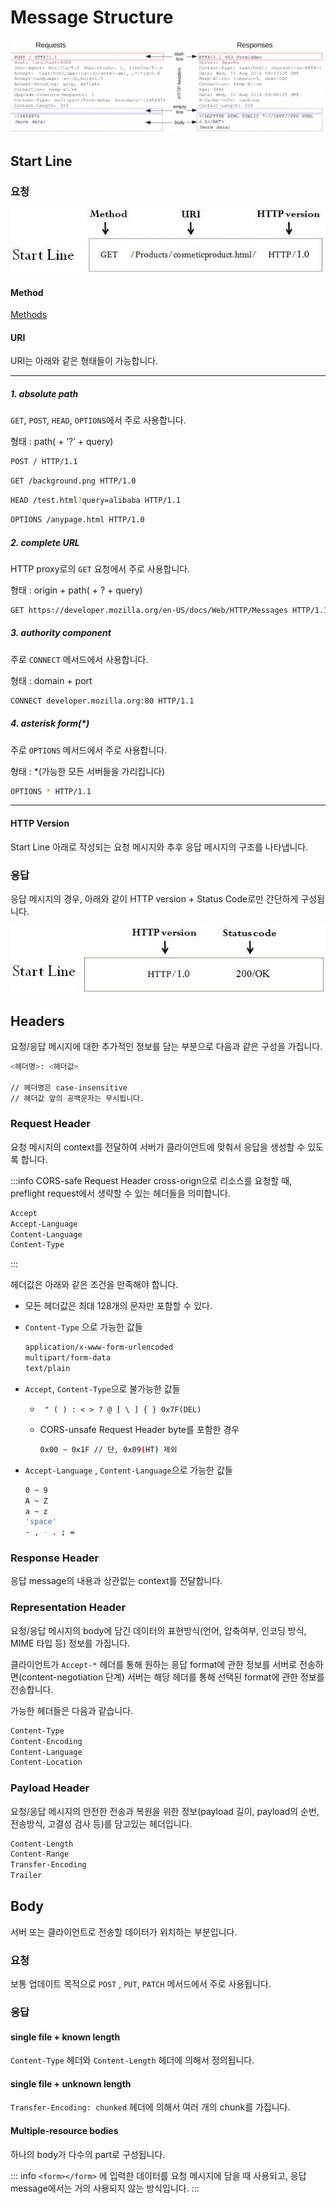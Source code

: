 # Message Structure

![HTTP1 Message](../image/http1_message.png)

## Start Line

### 요청

![Start Line Req](../image/http1_start_line_req.jpeg)

#### Method

[Methods](methods.md)

#### URI

URI는 아래와 같은 형태들이 가능합니다.

---

##### 1. absolute path

`GET`, `POST`, `HEAD`, `OPTIONS`에서 주로 사용합니다.

형태 : path( + ‘?’ + query)

```bash
POST / HTTP/1.1
```

```bash
GET /background.png HTTP/1.0
```

```bash
HEAD /test.html?query=alibaba HTTP/1.1
```

```bash
OPTIONS /anypage.html HTTP/1.0
```

##### 2. complete URL

HTTP proxy로의 `GET` 요청에서 주로 사용합니다.

형태 : origin + path( + ? + query)

```bash
GET https://developer.mozilla.org/en-US/docs/Web/HTTP/Messages HTTP/1.1
```

##### 3. authority component

주로 `CONNECT` 메서드에서 사용합니다.

형태 : domain + port

```bash
CONNECT developer.mozilla.org:80 HTTP/1.1
```

##### 4. asterisk form(\*)

주로 `OPTIONS` 메서드에서 주로 사용합니다.

형태 : \*(가능한 모든 서버들을 가리킵니다)

```bash
OPTIONS * HTTP/1.1
```

---

#### HTTP Version

Start Line 아래로 작성되는 요청 메시지와 추후 응답 메시지의 구조를 나타냅니다.

### 응답

응답 메시지의 경우, 아래와 같이 HTTP version + Status Code로만 간단하게 구성됩니다.

![Start Line Res](../image/http1_start_line_res.jpeg)

## Headers

요청/응답 메시지에 대한 추가적인 정보를 담는 부분으로 다음과 같은 구성을 가집니다.

```bash
<헤더명>: <헤더값>

// 헤더명은 case-insensitive
// 헤더값 앞의 공백문자는 무시됩니다.
```

### Request Header

요청 메시지의 context를 전달하여 서버가 클라이언트에 맞춰서 응답을 생성할 수 있도록 합니다.

:::info CORS-safe Request Header
cross-orign으로 리소스를 요청할 때, preflight request에서 생략할 수 있는 헤더들을 의미합니다.

```bash
Accept
Accept-Language
Content-Language
Content-Type
```

:::

헤더값은 아래와 같은 조건을 만족해야 합니다.

- 모든 헤더값은 최대 128개의 문자만 포함할 수 있다.
- `Content-Type` 으로 가능한 값들
  ```bash
  application/x-www-form-urlencoded
  multipart/form-data
  text/plain
  ```
- `Accept`, `Content-Type`으로 불가능한 값들

  - ` " ( ) : < > ? @ [ \ ] { } 0x7F(DEL)`

  - CORS-unsafe Request Header byte를 포함한 경우

    ```bash
    0x00 ~ 0x1F // 단, 0x09(HT) 제외
    ```

- `Accept-Language` , `Content-Language`으로 가능한 값들
  ```bash
  0 ~ 9
  A ~ Z
  a ~ z
  'space'
  - , - . ; =
  ```

### Response Header

응답 message의 내용과 상관없는 context를 전달합니다.

### Representation Header

요청/응답 메시지의 body에 담긴 데이터의 표현방식(언어, 압축여부, 인코딩 방식, MIME 타입 등) 정보를 가집니다.

클라이언트가 `Accept-*` 헤더를 통해 원하는 응답 format에 관한 정보를 서버로 전송하면(content-negotiation 단계) 서버는 해당 헤더를 통해 선택된 format에 관한 정보를 전송합니다.

가능한 헤더들은 다음과 같습니다.

```bash
Content-Type
Content-Encoding
Content-Language
Content-Location
```

### Payload Header

요청/응답 메시지의 안전한 전송과 복원을 위한 정보(payload 길이, payload의 순번, 전송방식, 고결성 검사 등)를 담고있는 헤더입니다.

```bash
Content-Length
Content-Range
Transfer-Encoding
Trailer
```

## Body

서버 또는 클라이언트로 전송할 데이터가 위치하는 부분입니다.

### 요청

보통 업데이트 목적으로 `POST` , `PUT`, `PATCH` 메서드에서 주로 사용됩니다.

### 응답

#### single file + known length

`Content-Type` 헤더와 `Content-Length` 헤더에 의해서 정의됩니다.

#### single file + unknown length

`Transfer-Encoding: chunked` 헤더에 의해서 여러 개의 chunk를 가집니다.

#### Multiple-resource bodies

하나의 body가 다수의 part로 구성됩니다.

::: info
`<form></form>` 에 입력한 데이터를 요청 메시지에 담을 때 사용되고, 응답 message에서는 거의 사용되지 않는 방식입니다.
:::
